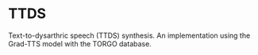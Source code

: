 # TTDS
Text-to-dysarthric speech (TTDS) synthesis. An implementation using the Grad-TTS model with the TORGO database.
